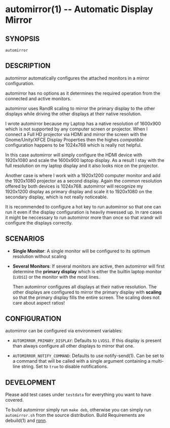 automirror(1) -- Automatic Display Mirror
=============================================

## SYNOPSIS

`automirror`

## DESCRIPTION

automirror automatically configures the attached monitors in a mirror configuration.

automirror has no options as it determines the required operation from the connected and active monitors.

automirror uses RandR scaling to mirror the primary display to the other displays while driving the other displays at their native resolution.

I wrote automirror because my Laptop has a native resolution of 1600x900 which is not supported by any computer screen or projector.
When I connect a Full HD projector via HDMI and mirror the screen with the Gnome/Unity/XFCE Display Properties then the highes *compatible* configuration
happens to be 1024x768 which is really not helpful.

In this case automirror will simply configure the HDMI device with 1920x1080 and scale the 1600x900 laptop display. As a result I stay with the full resolution
on my laptop display and it also looks nice on the projector.

Another case is where I work with a 1920x1200 computer monitor and add the 1920x1080 projector as a second display. Again the *common* resolution offered by both
devices is 1024x768. automirror will recognize my 1920x1200 display as primary display and scale it to 1920x1080 on the secondary display, which is not really noticeable.

It is recommended to configure a hot key to run automirror so that one can run it even if the display configuration is heavily mwessed up.
In rare cases it might be neccessary to run automirror more than once so that xrandr will configure the displays correctly.

## SCENARIOS

  * **Single Monitor**:
    A single monitor will be configured to its optimum resolution without scaling

  * **Several Monitors**:
    If several monitors are active, then automirror will first determine the **primary display**
    which is either the builtin laptop monitor (`LVDS1`) or the monitor with the most lines.
    
    Then automirror configures all displays at their native resolution. The other displays are
    configured to mirror the primary display with **scaling**  so that the primary display fills
    the entire screen. The scaling does not care about aspect ratios!
    
## CONFIGURATION

automirror can be configured via environment variables:

  * `AUTOMIRROR_PRIMARY_DISPLAY`:
    Defaults to `LVDS1`. If this display is present than always configure all other displays to mirror that one.

  * `AUTOMIRROR_NOTIFY_COMMAND`:
    Defaults to use notify-send(1). Can be set to a command that will be called with a single argument containing a multi-line string. Set to `true` to disable notifications.

## DEVELOPMENT

Please add test cases under `testdata` for everything you want to have covered.

To build automirror simply run `make deb`, otherwise you can simply run `automirror.sh` from the source distribution.
Build Requirements are debuild(1) and [ronn](http://rtomayko.github.io/ronn/).
 
